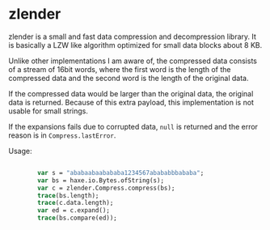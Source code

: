 # zlender

zlender is a small and fast data compression and decompression library. 
It is basically a LZW like algorithm optimized for small data blocks about 8 KB.

Unlike other implementations I am aware of, the compressed data consists of a stream of 16bit words,
where the first word is the length of the compressed data and the second word is the length of the 
original data. 

If the compressed data would be larger than the original data, the original data is returned.
Because of this extra payload, this implementation is not usable for small strings.

If the expansions fails due to corrupted data, `null` is returned and the error reason is in 
`Compress.lastError`.

Usage:

```haxe

		var s = "ababaabaabababa1234567abababbbababa";
		var bs = haxe.io.Bytes.ofString(s);
		var c = zlender.Compress.compress(bs);
		trace(bs.length); 
		trace(c.data.length);
		var ed = c.expand();
		trace(bs.compare(ed));
        
```

